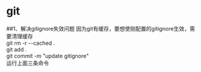 # git
##1、解决gitignore失效问题
因为git有缓存，要想使刚配置的gitignore生效，需要清理缓存<br>
git rm -r --cached .  <br>
git add .<br>
git commit -m "update gitignore"<br>
运行上面三条命令